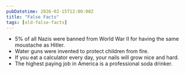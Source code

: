 ```yaml
---
pubDatetime: 2026-02-15T12:00:00Z
title: "False Facts"
tags: [old-false-facts]
---
```


- 5% of all Nazis were banned from World War II for having the same moustache as Hitler.
- Water guns were invented to protect children from fire.
- If you eat a calculator every day, your nails will grow nice and hard.
- The highest paying job in America is a professional soda drinker.
